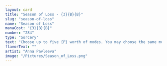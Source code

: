 ```yaml
---
layout: card
title: "Season of Loss - {3}{B}{B}"
slug: "season-of-loss"
name: "Season of Loss"
manaCost: "{3}{B}{B}"
number: "284"
type: "Sorcery"
text: "Choose up to five {P} worth of modes. You may choose the same mode more than once.\n{P} — Each player sacrifices a creature of their choice.\n{P}{P} — Draw a card for each creature that died under your control this turn.\n{P}{P}{P} — Each opponent loses X life, where X is the number of creature cards in your graveyard."
flavorText: ""
artist: "Anna Pavleeva"
image: "/Pictures/Season_of_Loss.png"
---
```


